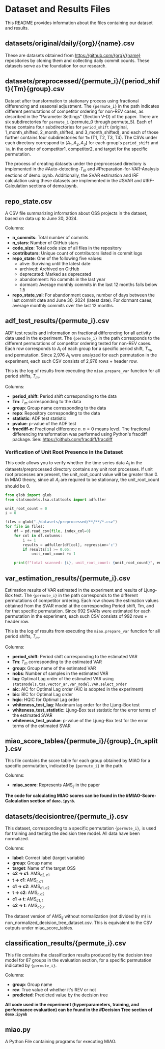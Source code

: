 # Dataset and Results Files

This README provides information about the files containing our dataset and results.

## datasets/original/daily/{org}/{name}.csv

These are datasets obtained from https://github.com/{org}/{name} repositories by cloning them and collecting daily commit counts. These datasets serve as the foundation for our research.

## datasets/preprocessed/{permute_i}/{period_shift}{Tm}{group}.csv

Dataset after transformation to stationary process using fractional differencing and seasonal adjustment. The `{permute_i}` in the path indicates different permutations of competitor ordering for non-REV cases, as described in the "Parameter Settings" (Section V-D) of the paper. There are six subdirectories for `permute_i` (permute_0 through permute_5). Each of these contains four subdirectories for `period_shift` (original, 1_month_shifted, 2_month_shifted, and 3_month_shifted), and each of those further contains four subdirectories for `Tm` (T1, T2, T3, T4). The CSVs under each directory correspond to $[A_1, A_2, A_3]$ for each group's `period_shift` and `Tm`, in the order of competitor1, competitor2, and target for the specific permutation.

The process of creating datasets under the preprocessed directory is implemented in the #Auto-detecting-$T_m$ and #Preparation-for-VAR-Analysis sections of demo.ipynb. Additionally, the SVAR estimation and IRF calculation using these datasets are implemented in the #SVAR and #IRF-Calculation sections of demo.ipynb.

## repo_state.csv

A CSV file summarizing information about OSS projects in the dataset, based on data up
to June 30, 2024.

Columns:
- **n_commits**: Total number of commits
- **n_stars**: Number of GitHub stars
- **code_size**: Total code size of all files in the repository
- **contributors**: Unique count of contributors listed in commit logs
- **repo_state**: One of the following five values:
   - alive: Surviving until the latest date
   - archived: Archived on GitHub
   - deprecated: Marked as deprecated
   - abandonment: No commits in the last year
   - dormant: Average monthly commits in the last 12 months falls below 1.5
- **repo_state_val**: For abandonment cases, number of days between the last commit date and June 30, 2024 (latest date). For dormant cases, average monthly commits over the last 12 months.

## adf_test_results/{permute_i}.csv

ADF test results and information on fractional differencing for all activity data used in the experiment. The `{permute_i}` in the path corresponds to the different permutations of competitor ordering tested for non-REV cases. Each row corresponds to $A_i$ of each group for a specific period shift, $T_m$, and permutation. Since 2,976 $A_i$ were analyzed for each permutation in the experiment, each such CSV consists of 2,976 rows + header row.

This is the log of results from executing the `miao.prepare_var` function for all period shifts, $T_m$.

Columns:
- **period_shift**: Period shift corresponding to the data
- **Tm**: $T_m$ corresponding to the data
- **group**: Group name corresponding to the data
- **repo**: Repository corresponding to the data
- **statistic**: ADF test statistic
- **pvalue**: p-value of the ADF test
- **fracdiff-n**: Fractional difference $n$. $n=0$ means level. The fractional differencing transformation was performed using Python's fracdiff package. See: https://github.com/fracdiff/fracdiff

### Verification of Unit Root Presence in the Dataset

This code allows you to verify whether the time series data $A_i$ in the datasets/preprocessed directory contains any unit root processes. If unit root processes are present, the unit_root_count value will be greater than 0. In MIAO theory, since all $A_i$ are required to be stationary, the unit_root_count should be 0.

```python
from glob import glob
from statsmodels.tsa.stattools import adfuller

unit_root_count = 0
i = 0

files = glob("./datasets/preprocessed/**/**/*.csv")
for file in files:
    df = pd.read_csv(file, index_col=0)
    for col in df.columns:
        i += 1
        results = adfuller(df[col], regression='c')
        if results[1] >= 0.05:
            unit_root_count += 1

    print(f"total scanned: {i}, unit_root_count: {unit_root_count}", end='\r')
```

## var_estimation_results/{permute_i}.csv

Estimation results of VAR estimated in the experiment and results of Ljung-Box test. The `{permute_i}` in the path corresponds to the different permutations of competitor ordering. Each row shows the estimation values obtained from the SVAR model at the corresponding Period shift, Tm, and for that specific permutation. Since 992 SVARs were estimated for each permutation in the experiment, each such CSV consists of 992 rows + header row.

This is the log of results from executing the `miao.prepare_var` function for all period shifts, $T_m$.

Columns:
- **period_shift**: Period shift corresponding to the estimated VAR
- **Tm**: $T_m$ corresponding to the estimated VAR
- **group**: Group name of the estimated VAR
- **nobs**: Number of samples in the estimated VAR
- **lag**: Optimal Lag order of the estimated VAR using `statsmodels.tsa.vector_ar.var_model.VAR.select_order`
- **aic**: AIC for Optimal Lag order (AIC is adopted in the experiment)
- **bic**: BIC for Optimal Lag order
- **hqic**: HQIC for Optimal Lag order
- **whiteness_test_lag**: Maximum lag order for the Ljung-Box test
- **whiteness_test_statistic**: Ljung-Box test statistic for the error terms of the estimated SVAR
- **whiteness_test_pvalue**: p-value of the Ljung-Box test for the error terms of the estimated SVAR

## miao_score_tables/{permute_i}/{group}_{n_split}.csv

This file contains the score table for each group obtained by MIAO for a specific permutation, indicated by `{permute_i}` in the path.

Columns:
- **miao_score**: Represents $\mathrm{AMS}_{ij}$ in the paper

**The code for calculating MIAO scores can be found in the #MIAO-Score-Calculation section of `demo.ipynb`.**

## datasets/decisiontree/{permute_i}.csv

This dataset, corresponding to a specific permutation `{permute_i}`, is used for training and testing the decision tree model. All data have been normalized.

Columns:
- **label**: Correct label (target variable)
- **group**: Group name
- **target**: Name of the target OSS
- **c2 -> c1**: $\mathrm{AMS}_{c2,c1}$
- **t -> c1**: $\mathrm{AMS}_{t,c1}$
- **c1 -> c2**: $\mathrm{AMS}_{c1,c2}$
- **t -> c2**: $\mathrm{AMS}_{t,c2}$
- **c1 -> t**: $\mathrm{AMS}_{c1,t}$
- **c2 -> t**: $\mathrm{AMS}_{c2,t}$

The dataset version of $\mathrm{AMS}_{ij}$ without normalization (not divided by m) is non_normalized_decision_tree_dataset.csv. This is equivalent to the CSV outputs under miao_score_tables.

## classification_results/{permute_i}.csv

This file contains the classification results produced by the decision tree model for 67 groups in the evaluation section, for a specific permutation indicated by `{permute_i}`.

Columns:
- **group**: Group name
- **rev**: True value of whether it's REV or not
- **predicted**: Predicted value by the decision tree

**All code used in the experiment (hyperparameters, training, and performance evaluation) can be found in the #Decision Tree section of `demo.ipynb`**

## miao.py

A Python File containing programs for executing MIAO. 